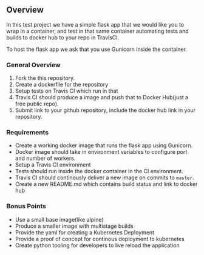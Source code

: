 ## Overview

In this test project we have a simple flask app that we would like you to wrap in a container, and test in that same container
automating tests and builds to docker hub to your repo in TravisCI.

To host the flask app we ask that you use Gunicorn inside the container.

### General Overview

 1. Fork the this repository.
 2. Create a dockerfile for the repository
 3. Setup tests on Travis CI which run in that
 4. Travis CI should produce a image and push that to Docker Hub(just a free public repo).
 5. Submit link to your github repository, include the docker hub link in your repository.

### Requirements

 * Create a working docker image that runs the flask app using Gunicorn.
 * Docker image should take in environment variables to configure port and number of workers.
 * Setup a Travis CI environment
 * Tests should run inside the docker container in the CI environment.
 * Travis CI should continously deliver a new image on commits to `master`.
 * Create a new README.md which contains build status and link to docker hub

### Bonus Points

 * Use a small base image(like alpine)
 * Produce a smaller image with multistage builds
 * Provide the yaml for creating a Kubernetes Deployment
 * Provide a proof of concept for continous deployment to kubernetes
 * Create python tooling for developers to live reload the application
